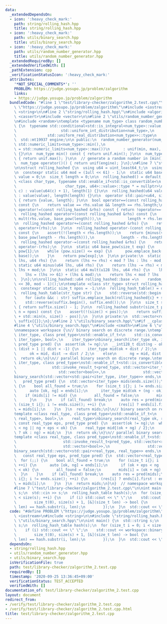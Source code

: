 ```yaml
---
data:
  _extendedDependsOn:
  - icon: ':heavy_check_mark:'
    path: string/rolling_hash.hpp
    title: string/rolling_hash.hpp
  - icon: ':heavy_check_mark:'
    path: utils/binary_search.hpp
    title: utils/binary_search.hpp
  - icon: ':heavy_check_mark:'
    path: utils/random_number_generator.hpp
    title: utils/random_number_generator.hpp
  _extendedRequiredBy: []
  _extendedVerifiedWith: []
  _pathExtension: cpp
  _verificationStatusIcon: ':heavy_check_mark:'
  attributes:
    '*NOT_SPECIAL_COMMENTS*': ''
    PROBLEM: https://judge.yosupo.jp/problem/zalgorithm
    links:
    - https://judge.yosupo.jp/problem/zalgorithm
  bundledCode: "#line 1 \"test/library-checker/zalgorithm_2.test.cpp\"\n#define PROBLEM\
    \ \"https://judge.yosupo.jp/problem/zalgorithm\"\n#include <iostream>\n#include\
    \ <string>\n\n#line 2 \"string/rolling_hash.hpp\"\n#include <algorithm>\n#include\
    \ <cassert>\n#include <vector>\n\n#line 2 \"utils/random_number_generator.hpp\"\
    \n#include <random>\ntemplate <typename num_type> class random_number_generator\
    \ {\n  typename std::conditional<std::is_integral<num_type>::value,\n        \
    \                    std::uniform_int_distribution<num_type>,\n              \
    \              std::uniform_real_distribution<num_type>>::type\n      unif;\n\n\
    \  std::mt19937 engine;\n\n public:\n  random_number_generator(num_type min =\
    \ std::numeric_limits<num_type>::min(),\n                          num_type max\
    \ = std::numeric_limits<num_type>::max())\n      : unif(min, max), engine(std::random_device{}())\
    \ {}\n\n  num_type min() const { return unif.min(); }\n\n  num_type max() const\
    \ { return unif.max(); }\n\n  // generate a random number in [min(), max()].\n\
    \  num_type operator()() { return unif(engine); }\n};\n#line 7 \"string/rolling_hash.hpp\"\
    \n\nstruct rolling_hashed {\n  using u64 = uint_least64_t;\n  using u128 = __uint128_t;\n\
    \n  constexpr static u64 mod = (1ull << 61) - 1;\n  static u64 base;\n\n  u64\
    \ value = 0;\n  size_t length = 0;\n\n  rolling_hashed() = default;\n\n  template\
    \ <class char_type, typename std::enable_if<std::is_convertible<\n           \
    \                      char_type, u64>::value>::type * = nullptr>\n  rolling_hashed(char_type\
    \ c) : value(u64(c) + 1), length(1) {}\n\n  rolling_hashed(u64 value, size_t length)\
    \ : value(value), length(length) {}\n\n  operator std::pair<u64, size_t>() const\
    \ { return {value, length}; }\n\n  bool operator==(const rolling_hashed &rhs)\
    \ const {\n    return value == rhs.value && length == rhs.length;\n  }\n\n  bool\
    \ operator!=(const rolling_hashed &rhs) const { return !operator==(rhs); }\n\n\
    \  rolling_hashed operator+(const rolling_hashed &rhs) const {\n    return {plus(value,\
    \ mult(rhs.value, base_pow(length))),\n            length + rhs.length};\n  }\n\
    \n  rolling_hashed operator+=(const rolling_hashed &rhs) {\n    return *this =\
    \ operator+(rhs);\n  }\n\n  rolling_hashed operator-(const rolling_hashed &rhs)\
    \ const {\n    assert(!(length < rhs.length));\n    return {minus(value, mult(rhs.value,\
    \ base_pow(length - rhs.length))),\n            length - rhs.length};\n  }\n\n\
    \  rolling_hashed operator-=(const rolling_hashed &rhs) {\n    return *this =\
    \ operator-(rhs);\n  }\n\n  static u64 base_pow(size_t exp) {\n    static std::vector<u64>\
    \ pow{1};\n    while (pow.size() <= exp) {\n      pow.emplace_back(mult(pow.back(),\
    \ base));\n    }\n    return pow[exp];\n  }\n\n private:\n  static u64 plus(u64\
    \ lhs, u64 rhs) {\n    return (lhs += rhs) < mod ? lhs : lhs - mod;\n  }\n\n \
    \ static u64 minus(u64 lhs, u64 rhs) {\n    return (lhs -= rhs) < mod ? lhs :\
    \ lhs + mod;\n  }\n\n  static u64 mult(u128 lhs, u64 rhs) {\n    lhs *= rhs;\n\
    \    lhs = (lhs >> 61) + (lhs & mod);\n    return lhs < mod ? lhs : lhs - mod;\n\
    \  }\n};\n\nrolling_hashed::u64 rolling_hashed::base =\n    random_number_generator<u64>(1\
    \ << 30, mod - 1)();\n\ntemplate <class str_type> struct rolling_hash_table {\n\
    \  constexpr static size_t npos = -1;\n\n  rolling_hash_table() = default;\n\n\
    \  rolling_hash_table(str_type str) {\n    std::reverse(std::begin(str), std::end(str));\n\
    \    for (auto &&c : str) suffix.emplace_back(rolling_hashed{c} + suffix.back());\n\
    \    std::reverse(suffix.begin(), suffix.end());\n  }\n\n  size_t size() const\
    \ { return suffix.size() - 1; }\n\n  rolling_hashed substr(size_t pos = 0, size_t\
    \ n = npos) const {\n    assert(!(size() < pos));\n    return suffix[pos] - suffix[pos\
    \ + std::min(n, size() - pos)];\n  }\n\n private:\n  std::vector<rolling_hashed>\
    \ suffix{{}};\n};\n#line 2 \"utils/binary_search.hpp\"\n#if __cplusplus >= 201703L\n\
    #line 4 \"utils/binary_search.hpp\"\n#include <cmath>\n#line 6 \"utils/binary_search.hpp\"\
    \nnamespace workspace {\n// binary search on discrete range.\ntemplate <class\
    \ iter_type, class pred_type>\nstd::enable_if_t<\n    std::is_convertible_v<std::invoke_result_t<pred_type,\
    \ iter_type>, bool>,\n    iter_type>\nbinary_search(iter_type ok, iter_type ng,\
    \ pred_type pred) {\n  assert(ok != ng);\n  __int128_t dist(ng - ok);\n  while\
    \ (dist > 1 || dist < -1) {\n    iter_type mid(ok + dist / 2);\n    if (pred(mid))\n\
    \      ok = mid, dist -= dist / 2;\n    else\n      ng = mid, dist /= 2;\n  }\n\
    \  return ok;\n}\n// parallel binary search on discrete range.\ntemplate <class\
    \ iter_type, class pred_type>\nstd::enable_if_t<std::is_convertible_v<\n     \
    \                std::invoke_result_t<pred_type, std::vector<iter_type>>,\n  \
    \                   std::vector<bool>>,\n                 std::vector<iter_type>>\n\
    binary_search(std::vector<std::pair<iter_type, iter_type>> ends,\n           \
    \   pred_type pred) {\n  std::vector<iter_type> mids(ends.size());\n  for (;;)\
    \ {\n    bool all_found = true;\n    for (size_t i{}; i != ends.size(); ++i) {\n\
    \      auto [ok, ng] = ends[i];\n      iter_type mid(ok + (ng - ok) / 2);\n  \
    \    if (mids[i] != mid) {\n        all_found = false;\n        mids[i] = mid;\n\
    \      }\n    }\n    if (all_found) break;\n    auto res = pred(mids);\n    for\
    \ (size_t i{}; i != ends.size(); ++i) {\n      (res[i] ? ends[i].first : ends[i].second)\
    \ = mids[i];\n    }\n  }\n  return mids;\n}\n// binary search on real numbers.\n\
    template <class real_type, class pred_type>\nstd::enable_if_t<\n    std::is_convertible_v<std::invoke_result_t<pred_type,\
    \ real_type>, bool>,\n    real_type>\nbinary_search(real_type ok, real_type ng,\
    \ const real_type eps, pred_type pred) {\n  assert(ok != ng);\n  while (ok + eps\
    \ < ng || ng + eps < ok) {\n    real_type mid{(ok + ng) / 2};\n    (pred(mid)\
    \ ? ok : ng) = mid;\n  }\n  return ok;\n}\n// parallel binary search on real numbers.\n\
    template <class real_type, class pred_type>\nstd::enable_if_t<std::is_convertible_v<\n\
    \                     std::invoke_result_t<pred_type, std::vector<real_type>>,\n\
    \                     std::vector<bool>>,\n                 std::vector<real_type>>\n\
    binary_search(std::vector<std::pair<real_type, real_type>> ends,\n           \
    \   const real_type eps, pred_type pred) {\n  std::vector<real_type> mids(ends.size());\n\
    \  for (;;) {\n    bool all_found = true;\n    for (size_t i{}; i != ends.size();\
    \ ++i) {\n      auto [ok, ng] = ends[i];\n      if (ok + eps < ng || ng + eps\
    \ < ok) {\n        all_found = false;\n        mids[i] = (ok + ng) / 2;\n    \
    \  }\n    }\n    if (all_found) break;\n    auto res = pred(mids);\n    for (size_t\
    \ i{}; i != ends.size(); ++i) {\n      (res[i] ? ends[i].first : ends[i].second)\
    \ = mids[i];\n    }\n  }\n  return mids;\n}\n}  // namespace workspace\n#endif\n\
    #line 7 \"test/library-checker/zalgorithm_2.test.cpp\"\n\nint main() {\n  std::string\
    \ s;\n  std::cin >> s;\n  rolling_hash_table hash(s);\n  for (size_t i = 0; i\
    \ < size(s); ++i) {\n    if (i) std::cout << \" \";\n    std::cout << workspace::binary_search(\n\
    \        size_t(0), size(s) + 1, [&](size_t len) -> bool {\n          return hash.substr(0,\
    \ len) == hash.substr(i, len);\n        });\n  }\n  std::cout << \"\\n\";\n}\n"
  code: "#define PROBLEM \"https://judge.yosupo.jp/problem/zalgorithm\"\n#include\
    \ <iostream>\n#include <string>\n\n#include \"string/rolling_hash.hpp\"\n#include\
    \ \"utils/binary_search.hpp\"\n\nint main() {\n  std::string s;\n  std::cin >>\
    \ s;\n  rolling_hash_table hash(s);\n  for (size_t i = 0; i < size(s); ++i) {\n\
    \    if (i) std::cout << \" \";\n    std::cout << workspace::binary_search(\n\
    \        size_t(0), size(s) + 1, [&](size_t len) -> bool {\n          return hash.substr(0,\
    \ len) == hash.substr(i, len);\n        });\n  }\n  std::cout << \"\\n\";\n}\n"
  dependsOn:
  - string/rolling_hash.hpp
  - utils/random_number_generator.hpp
  - utils/binary_search.hpp
  isVerificationFile: true
  path: test/library-checker/zalgorithm_2.test.cpp
  requiredBy: []
  timestamp: '2020-09-25 13:36:45+09:00'
  verificationStatus: TEST_ACCEPTED
  verifiedWith: []
documentation_of: test/library-checker/zalgorithm_2.test.cpp
layout: document
redirect_from:
- /verify/test/library-checker/zalgorithm_2.test.cpp
- /verify/test/library-checker/zalgorithm_2.test.cpp.html
title: test/library-checker/zalgorithm_2.test.cpp
---
```

